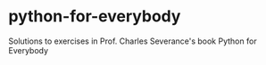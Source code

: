 # python-for-everybody
Solutions to exercises in Prof. Charles Severance's book Python for Everybody

